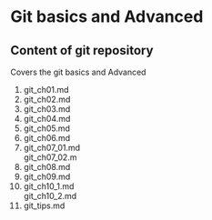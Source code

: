 Git basics and Advanced
=======================

Content of git repository
-------------------------
Covers the git basics and Advanced<br/>

1.  git_ch01.md<br/>
2.  git_ch02.md<br/>
3.  git_ch03.md<br/>
4.  git_ch04.md<br/>
5.  git_ch05.md<br/>
6.  git_ch06.md<br/>
7.  git_ch07_01.md<br/>
    git_ch07_02.m<br/>
8.  git_ch08.md<br/>
9.  git_ch09.md<br/>
10. git_ch10_1.md<br/>
    git_ch10_2.md<br/>
11. git_tips.md<br/>


